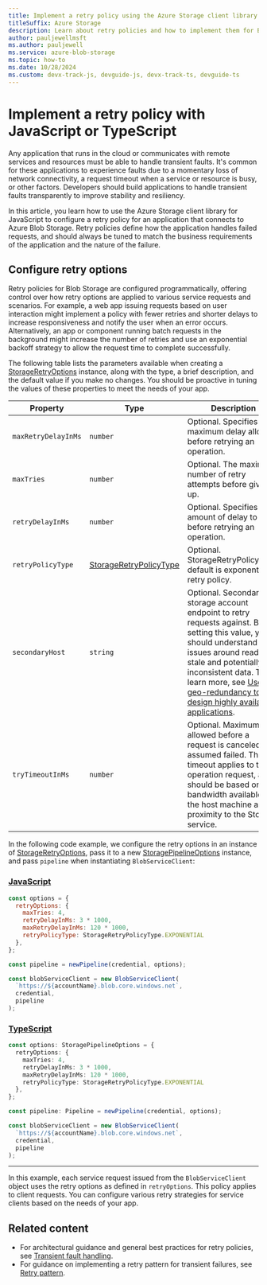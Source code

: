 ```yaml
---
title: Implement a retry policy using the Azure Storage client library for JavaScript
titleSuffix: Azure Storage
description: Learn about retry policies and how to implement them for Blob Storage. This article helps you set up a retry policy for Blob Storage requests using the Azure Storage client library for JavaScript. 
author: pauljewellmsft
ms.author: pauljewell
ms.service: azure-blob-storage
ms.topic: how-to
ms.date: 10/28/2024
ms.custom: devx-track-js, devguide-js, devx-track-ts, devguide-ts
---
```


# Implement a retry policy with JavaScript or TypeScript

Any application that runs in the cloud or communicates with remote services and resources must be able to handle transient faults. It's common for these applications to experience faults due to a momentary loss of network connectivity, a request timeout when a service or resource is busy, or other factors. Developers should build applications to handle transient faults transparently to improve stability and resiliency. 

In this article, you learn how to use the Azure Storage client library for JavaScript to configure a retry policy for an application that connects to Azure Blob Storage. Retry policies define how the application handles failed requests, and should always be tuned to match the business requirements of the application and the nature of the failure.

## Configure retry options

Retry policies for Blob Storage are configured programmatically, offering control over how retry options are applied to various service requests and scenarios. For example, a web app issuing requests based on user interaction might implement a policy with fewer retries and shorter delays to increase responsiveness and notify the user when an error occurs. Alternatively, an app or component running batch requests in the background might increase the number of retries and use an exponential backoff strategy to allow the request time to complete successfully.

The following table lists the parameters available when creating a [StorageRetryOptions](/javascript/api/@azure/storage-blob/storageretryoptions) instance, along with the type, a brief description, and the default value if you make no changes. You should be proactive in tuning the values of these properties to meet the needs of your app.

| Property | Type | Description | Default value |
| --- | --- | --- | --- |
| `maxRetryDelayInMs` | `number` | Optional. Specifies the maximum delay allowed before retrying an operation. | 120 seconds (or 120 * 1000 ms) |
| `maxTries` | `number` | Optional. The maximum number of retry attempts before giving up. | 4 |
| `retryDelayInMs` | `number` | Optional. Specifies the amount of delay to use before retrying an operation. | 4 seconds (or 4 * 1000 ms) |
| `retryPolicyType` | [StorageRetryPolicyType](/javascript/api/@azure/storage-blob/storageretrypolicytype) | Optional. StorageRetryPolicyType, default is exponential retry policy. | StorageRetryPolicyType.Exponential |
| `secondaryHost` | `string` | Optional. Secondary storage account endpoint to retry requests against. Before setting this value, you should understand the issues around reading stale and potentially inconsistent data. To learn more, see [Use geo-redundancy to design highly available applications](../common/geo-redundant-design.md). | None |
| `tryTimeoutInMs` | `number` | Optional. Maximum time allowed before a request is canceled and assumed failed. This timeout applies to the operation request, and should be based on the bandwidth available to the host machine and proximity to the Storage service. | A value of 0 or undefined results in no default timeout on the client, and the server-side default timeout is used. To learn more, see [Timeouts for Blob service operations](/rest/api/storageservices/setting-timeouts-for-blob-service-operations). |

In the following code example, we configure the retry options in an instance of [StorageRetryOptions](/javascript/api/@azure/storage-blob/storageretryoptions), pass it to a new [StoragePipelineOptions](/javascript/api/@azure/storage-blob/storagepipelineoptions) instance, and pass `pipeline` when instantiating `BlobServiceClient`:

### [JavaScript](#tab/javascript)

```javascript
const options = {
  retryOptions: {
    maxTries: 4,
    retryDelayInMs: 3 * 1000,
    maxRetryDelayInMs: 120 * 1000,
    retryPolicyType: StorageRetryPolicyType.EXPONENTIAL
  },
};

const pipeline = newPipeline(credential, options);

const blobServiceClient = new BlobServiceClient(
  `https://${accountName}.blob.core.windows.net`,
  credential,
  pipeline
);
```

### [TypeScript](#tab/typescript)

```typescript
const options: StoragePipelineOptions = {
  retryOptions: {
    maxTries: 4,
    retryDelayInMs: 3 * 1000,
    maxRetryDelayInMs: 120 * 1000,
    retryPolicyType: StorageRetryPolicyType.EXPONENTIAL
  },
};

const pipeline: Pipeline = newPipeline(credential, options);

const blobServiceClient = new BlobServiceClient(
  `https://${accountName}.blob.core.windows.net`,
  credential,
  pipeline
);
```

---

In this example, each service request issued from the `BlobServiceClient` object uses the retry options as defined in `retryOptions`. This policy applies to client requests. You can configure various retry strategies for service clients based on the needs of your app.

## Related content

- For architectural guidance and general best practices for retry policies, see [Transient fault handling](/azure/architecture/best-practices/transient-faults).
- For guidance on implementing a retry pattern for transient failures, see [Retry pattern](/azure/architecture/patterns/retry).
